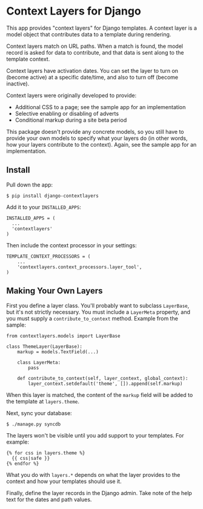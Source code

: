 Context Layers for Django
==========================

This app provides "context layers" for Django templates.  A context
layer is a model object that contributes data to a template during
rendering.

Context layers match on URL paths.  When a match is found, the model
record is asked for data to contribute, and that data is sent along to
the template context.

Context layers have activation dates.  You can set the layer to turn
on (become active) at a specific date/time, and also to turn off
(become inactive).

Context layers were originally developed to provide:

  * Additional CSS to a page; see the sample app for an implementation
  * Selective enabling or disabling of adverts
  * Conditional markup during a site beta period

This package doesn't provide any concrete models, so you still have to
provide your own models to specify what your layers do (in other
words, how your layers contribute to the context).  Again, see the
sample app for an implementation.


Install
-------

Pull down the app:

    $ pip install django-contextlayers

Add it to your `INSTALLED_APPS`:

    INSTALLED_APPS = (
      ...
      'contextlayers'
    )

Then include the context processor in your settings:

    TEMPLATE_CONTEXT_PROCESSORS = (
        ...
        'contextlayers.context_processors.layer_tool',
    )


Making Your Own Layers
----------------------

First you define a layer class.  You'll probably want to subclass
`LayerBase`, but it's not strictly necessary.  You must include a
`LayerMeta` property, and you must supply a `contribute_to_context`
method.  Example from the sample:

    from contextlayers.models import LayerBase

    class ThemeLayer(LayerBase):
        markup = models.TextField(...)

        class LayerMeta:
            pass

        def contribute_to_context(self, layer_context, global_context):
            layer_context.setdefault('theme', []).append(self.markup)

When this layer is matched, the content of the `markup` field will be added
to the template at `layers.theme`.

Next, sync your database:

    $ ./manage.py syncdb

The layers won't be visible until you add support to your templates.
For example:

    {% for css in layers.theme %}
      {{ css|safe }}
    {% endfor %}

What you do with `layers.*` depends on what the layer provides to the
context and how your templates should use it.

Finally, define the layer records in the Django admin.  Take note of
the help text for the dates and path values.
